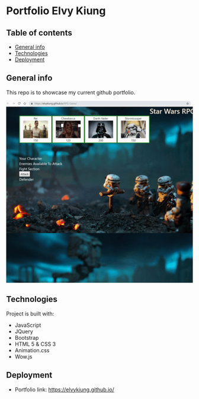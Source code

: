 # Portfolio Elvy Kiung

## Table of contents

- [General info](#general-info)
- [Technologies](#technologies)
- [Deployment](#Deployment)

## General info

This repo is to showcase my current github portfolio.

![screenshot](https://github.com/elvykiung/RPG-Game/blob/master/assets/images/Final.gif?raw=true)

## Technologies

Project is built with:

- JavaScript
- JQuery
- Bootstrap
- HTML 5 & CSS 3
- Animation.css
- Wow.js

## Deployment

- Portfolio link: https://elvykiung.github.io/
